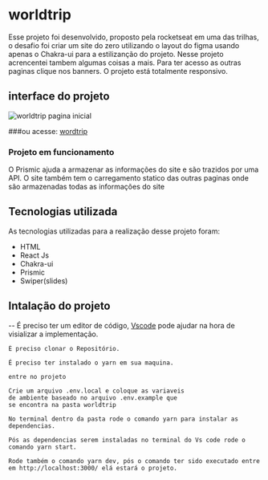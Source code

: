 # worldtrip

Esse projeto foi desenvolvido, proposto pela rocketseat em uma das trilhas, o desafio foi criar um site do zero utilizando o layout do figma usando apenas o Chakra-ui
para a estilizanção do projeto. Nesse projeto acrencentei tambem algumas coisas a mais.
Para ter acesso as outras paginas clique nos banners.
O projeto está totalmente responsivo.

## interface do projeto 

![worldtrip pagina inicial](https://user-images.githubusercontent.com/82763928/184650520-01f83c18-5d96-4a6f-b4fe-4632085053cd.gif)

###ou acesse: [wordtrip](https://worldtrip-8gm60smcf-catalendas.vercel.app/)

### Projeto em funcionamento
O Prismic ajuda a armazenar as informações do site e são trazidos por uma API.
O site também tem o carregamento statico das outras paginas onde são armazenadas todas as informações do site

## Tecnologias utilizada

As tecnologias utilizadas para a realização desse projeto foram:

- HTML
- React Js
- Chakra-ui
- Prismic
- Swiper(slides)

## Intalação do projeto

-- É preciso ter um editor de código, [Vscode](https://code.visualstudio.com/) pode ajudar na hora de visializar a implementação.
 
 ````
 É preciso clonar o Repositório.
 
 É preciso ter instalado o yarn em sua maquina.
 
 entre no projeto
 
 Crie um arquivo .env.local e coloque as variaveis
 de ambiente baseado no arquivo .env.example que
 se encontra na pasta worldtrip
 
 No terminal dentro da pasta rode o comando yarn para instalar as dependencias.
 
 Pós as dependencias serem instaladas no terminal do Vs code rode o comando yarn start.
 
 Rode também o comando yarn dev, pós o comando ter sido executado entre em http://localhost:3000/ elá estará o projeto. 
  

 ````
